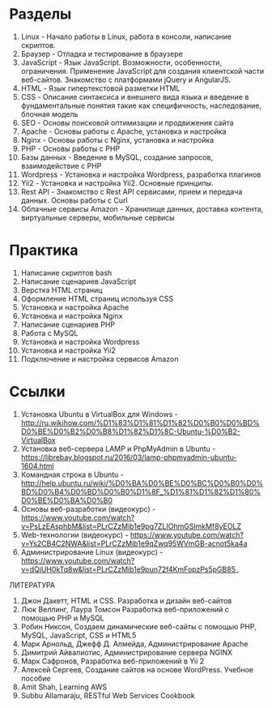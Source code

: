 # Разделы

1. Linux - Начало работы в Linux, работа в консоли, написание скриптов.
1. Браузер - Отладка и тестирование в браузере
1. JavaScript - Язык JavaScript. Возможности, особенности, ограничения. Применение JavaScript для создания клиентской части веб-сайтов. Знакомство с платформами jQuery и AngularJS.
1. HTML - Язык гипертекстовой разметки HTML
1. CSS - Описание синтаксиса и внешнего вида языка и введение в фундаментальные понятия такие как специфичность, наследование, блочная модель
1. SEO - Основы поисковой оптимизации и продвижения сайта
1. Apache - Основы работы с Apache, установка и настройка
1. Nginx - Основы работы с Nginx, установка и настройка
1. PHP - Основы работы с PHP
1. Базы данных - Введение в MySQL, создание запросов, взаимодействие с PHP
1. Wordpress - Установка и настройка Wordpress, разработка плагинов
1. Yii2 - Установка и настройка Yii2. Основные принципы.
1. Rest API - Знакомство с Rest API сервисами, прием и передача данных. Основы работы с Curl
1. Облачные сервисы Amazon - Хранилище данных, доставка контента, виртуальные серверы, мобильные сервисы


# Практика

1. Написание скриптов bash
2. Написание сценариев JavaScript
3. Верстка HTML страниц
4. Оформление HTML страниц используя CSS
5. Установка и настройка Apache
6. Установка и настройка Nginx
7. Написание сценариев PHP
8. Работа с MySQL
9. Установка и настройка Wordpress
10. Установка и настройка Yii2
11. Подключение и настройка сервисов Amazon


# Ссылки

1. Установка Ubuntu в VirtualBox для Windows - http://ru.wikihow.com/%D1%83%D1%81%D1%82%D0%B0%D0%BD%D0%BE%D0%B2%D0%B8%D1%82%D1%8C-Ubuntu-%D0%B2-VirtualBox
2. Установка веб-сервера LAMP и PhpMyAdmin в Ubuntu - https://librebay.blogspot.ru/2016/03/lamp-phpmyadmin-ubuntu-1604.html
3. Командная строка в Ubuntu - http://help.ubuntu.ru/wiki/%D0%BA%D0%BE%D0%BC%D0%B0%D0%BD%D0%B4%D0%BD%D0%B0%D1%8F_%D1%81%D1%82%D1%80%D0%BE%D0%BA%D0%B0
4. Основы веб-разработки (видеокурс) - https://www.youtube.com/watch?v=PsLzEAsphbM&list=PLrCZzMib1e9pg7ZLIOhmGSlmkMf8yEOLZ
5. Web-технологии (видеокурс) - https://www.youtube.com/watch?v=Ys2CB4C2NWA&list=PLrCZzMib1e9qZwq95WVmGB-acnot5ka4a
6. Администрирование Linux (видеокурс) - https://www.youtube.com/watch?v=dQjUH0kTq8w&list=PLrCZzMib1e9pun72f4KmFopzPs5pGB85_


ЛИТЕРАТУРА

1. Джон Дакетт, HTML и CSS. Разработка и дизайн веб-сайтов
2. Люк Веллинг, Лаура Томсон Разработка веб-приложений с помощью PHP и MySQL
3. Робин Никсон, Создаем динамические веб-сайты с помощью PHP, MySQL, JavaScript, CSS и HTML5
4. Марк Арнольд, Джефф Д. Алмейда, Администрирование Apache
5. Димитрий Айвалиотис, Администрирование сервера NGINX
6. Марк Сафронов, Разработка веб-приложений в Yii 2
7. Алексей Сергеев, Создание сайтов на основе WordPress. Учебное пособие
8. Amit Shah, Learning AWS
9. Subbu Allamaraju, RESTful Web Services Cookbook
